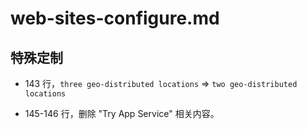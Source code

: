 # web-sites-configure.md

## 特殊定制

* 143 行，`three geo-distributed locations` => `two geo-distributed locations`

* 145-146 行，删除 "Try App Service" 相关内容。